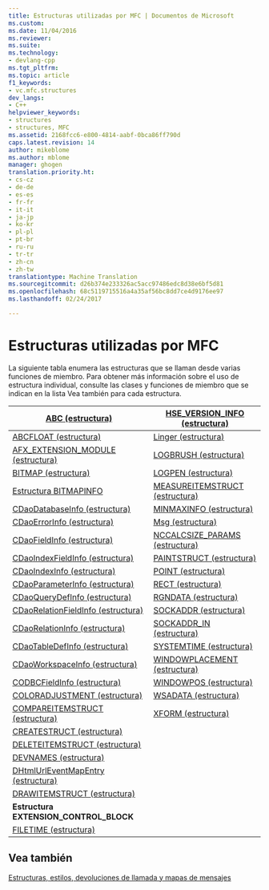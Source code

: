 ```yaml
---
title: Estructuras utilizadas por MFC | Documentos de Microsoft
ms.custom: 
ms.date: 11/04/2016
ms.reviewer: 
ms.suite: 
ms.technology:
- devlang-cpp
ms.tgt_pltfrm: 
ms.topic: article
f1_keywords:
- vc.mfc.structures
dev_langs:
- C++
helpviewer_keywords:
- structures
- structures, MFC
ms.assetid: 2168fcc6-e800-4814-aabf-0bca86ff790d
caps.latest.revision: 14
author: mikeblome
ms.author: mblome
manager: ghogen
translation.priority.ht:
- cs-cz
- de-de
- es-es
- fr-fr
- it-it
- ja-jp
- ko-kr
- pl-pl
- pt-br
- ru-ru
- tr-tr
- zh-cn
- zh-tw
translationtype: Machine Translation
ms.sourcegitcommit: d26b374e233326ac5acc97486edc8d38e6bf5d81
ms.openlocfilehash: 68c5119715516a4a35af56bc8dd7ce4d9176ee97
ms.lasthandoff: 02/24/2017

---
```

# <a name="structures-used-by-mfc"></a>Estructuras utilizadas por MFC
La siguiente tabla enumera las estructuras que se llaman desde varias funciones de miembro. Para obtener más información sobre el uso de estructura individual, consulte las clases y funciones de miembro que se indican en la lista Vea también para cada estructura.  
  
|[ABC (estructura)](../../mfc/reference/abc-structure.md)|[HSE_VERSION_INFO (estructura)](../../mfc/reference/hse-version-info-structure.md)|  
|--------------------------------------------------------------------------------------------------------------|-----------------------------------------------------------------------------------------------------------------------------|  
|[ABCFLOAT (estructura)](../../mfc/reference/abcfloat-structure.md)|[Linger (estructura)](../../mfc/reference/linger-structure.md)|  
|[AFX_EXTENSION_MODULE (estructura)](../../mfc/reference/afx-extension-module-structure.md)|[LOGBRUSH (estructura)](../../mfc/reference/logbrush-structure.md)|  
|[BITMAP (estructura)](../../mfc/reference/bitmap-structure.md)|[LOGPEN (estructura)](../../mfc/reference/logpen-structure.md)|  
|[Estructura BITMAPINFO](../../mfc/reference/bitmapinfo-structure.md)|[MEASUREITEMSTRUCT (estructura)](../../mfc/reference/measureitemstruct-structure.md)|  
|[CDaoDatabaseInfo (estructura)](../../mfc/reference/cdaodatabaseinfo-structure.md)|[MINMAXINFO (estructura)](../../mfc/reference/minmaxinfo-structure.md)|  
|[CDaoErrorInfo (estructura)](../../mfc/reference/cdaoerrorinfo-structure.md)|[Msg (estructura)](../../mfc/reference/msg-structure1.md)|  
|[CDaoFieldInfo (estructura)](../../mfc/reference/cdaofieldinfo-structure.md)|[NCCALCSIZE_PARAMS (estructura)](../../mfc/reference/nccalcsize-params-structure.md)|  
|[CDaoIndexFieldInfo (estructura)](../../mfc/reference/cdaoindexfieldinfo-structure.md)|[PAINTSTRUCT (estructura)](../../mfc/reference/paintstruct-structure.md)|  
|[CDaoIndexInfo (estructura)](../../mfc/reference/cdaoindexinfo-structure.md)|[POINT (estructura)](../../mfc/reference/point-structure1.md)|  
|[CDaoParameterInfo (estructura)](../../mfc/reference/cdaoparameterinfo-structure.md)|[RECT (estructura)](../../mfc/reference/rect-structure1.md)|  
|[CDaoQueryDefInfo (estructura)](../../mfc/reference/cdaoquerydefinfo-structure.md)|[RGNDATA (estructura)](../../mfc/reference/rgndata-structure.md)|  
|[CDaoRelationFieldInfo (estructura)](../../mfc/reference/cdaorelationfieldinfo-structure.md)|[SOCKADDR (estructura)](../../mfc/reference/sockaddr-structure.md)|  
|[CDaoRelationInfo (estructura)](../../mfc/reference/cdaorelationinfo-structure.md)|[SOCKADDR_IN (estructura)](../../mfc/reference/sockaddr-in-structure.md)|  
|[CDaoTableDefInfo (estructura)](../../mfc/reference/cdaotabledefinfo-structure.md)|[SYSTEMTIME (estructura)](systemtime-structure1.md)
|[CDaoWorkspaceInfo (estructura)](../../mfc/reference/cdaoworkspaceinfo-structure.md)|[WINDOWPLACEMENT (estructura)](../../mfc/reference/windowplacement-structure.md)|  
|[CODBCFieldInfo (estructura)](../../mfc/reference/codbcfieldinfo-structure.md)|[WINDOWPOS (estructura)](../../mfc/reference/windowpos-structure1.md)  
|[COLORADJUSTMENT (estructura)](../../mfc/reference/coloradjustment-structure.md)|[WSADATA (estructura)](../../mfc/reference/wsadata-structure.md)|  
|[COMPAREITEMSTRUCT (estructura)](../../mfc/reference/compareitemstruct-structure.md)|[XFORM (estructura)](../../mfc/reference/xform-structure.md)|  
|[CREATESTRUCT (estructura)](../../mfc/reference/createstruct-structure.md)||  
|[DELETEITEMSTRUCT (estructura)](../../mfc/reference/deleteitemstruct-structure.md)||  
|[DEVNAMES (estructura)](../../mfc/reference/devnames-structure.md)||  
|[DHtmlUrlEventMapEntry (estructura)](../../mfc/reference/dhtmlurleventmapentry-structure.md)||  
|[DRAWITEMSTRUCT (estructura)](../../mfc/reference/drawitemstruct-structure.md)||  
|**Estructura EXTENSION_CONTROL_BLOCK**||  
|[FILETIME (estructura)](../../mfc/reference/filetime-structure.md)  
  
## <a name="see-also"></a>Vea también  
 [Estructuras, estilos, devoluciones de llamada y mapas de mensajes](../../mfc/reference/structures-styles-callbacks-and-message-maps.md)


